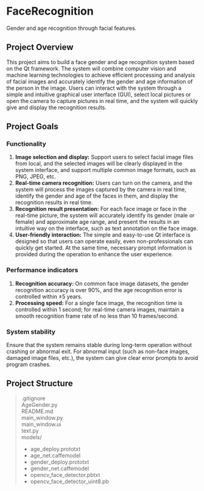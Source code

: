 # FaceRecognition
Gender and age recognition through facial features.

## Project Overview
This project aims to build a face gender and age recognition system based on the Qt framework. The system will combine computer vision and machine learning technologies to achieve efficient processing and analysis of facial images and accurately identify the gender and age information of the person in the image. Users can interact with the system through a simple and intuitive graphical user interface (GUI), select local pictures or open the camera to capture pictures in real time, and the system will quickly give and display the recognition results.

## Project Goals
### Functionality
1. **Image selection and display:** Support users to select facial image files from local, and the selected images will be clearly displayed in the system interface, and support multiple common image formats, such as PNG, JPEG, etc.
2. **Real-time camera recognition:** Users can turn on the camera, and the system will process the images captured by the camera in real time, identify the gender and age of the faces in them, and display the recognition results in real time.
3. **Recognition result presentation:** For each face image or face in the real-time picture, the system will accurately identify its gender (male or female) and approximate age range, and present the results in an intuitive way on the interface, such as text annotation on the face image.
4. **User-friendly interaction:** The simple and easy-to-use Qt interface is designed so that users can operate easily, even non-professionals can quickly get started. At the same time, necessary prompt information is provided during the operation to enhance the user experience.
### Performance indicators
1. **Recognition accuracy:** On common face image datasets, the gender recognition accuracy is over 90%, and the age recognition error is controlled within ±5 years.
2. **Processing speed:** For a single face image, the recognition time is controlled within 1 second; for real-time camera images, maintain a smooth recognition frame rate of no less than 10 frames/second.
### System stability
Ensure that the system remains stable during long-term operation without crashing or abnormal exit. For abnormal input (such as non-face images, damaged image files, etc.), the system can give clear error prompts to avoid program crashes.

## Project Structure
>.gitignore  
>AgeGender.py  
>README.md  
>main_window.py  
>main_window.ui  
>text.py  
>models/  
>+ age_deploy.prototxt  
>+ age_net.caffemodel  
>+ gender_deploy.prototxt  
>+ gender_net.caffemodel  
>+ opencv_face_detector.pbtxt  
>+ opencv_face_detector_uint8.pb


  
